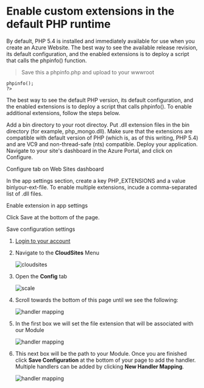 Enable custom extensions in the default PHP runtime
====

By default, PHP 5.4 is installed and immediately available for use when you create an Azure Website. The best way to see the available release revision, its default configuration, and the enabled extensions is to deploy a script that calls the phpinfo() function.

>Save this a phpinfo.php and upload to your wwwroot

```<?php
phpinfo();
?>
```

The best way to see the default PHP version, its default configuration, and the enabled extensions is to deploy a script that calls phpinfo(). To enable additional extensions, follow the steps below.

Add a bin directory to your root directoy.
Put .dll extension files in the bin directory (for example, php_mongo.dll). Make sure that the extensions are compatible with default version of PHP (which is, as of this writing, PHP 5.4) and are VC9 and non-thread-safe (nts) compatible.
Deploy your application.
Navigate to your site's dashboard in the Azure Portal, and click on Configure.

Configure tab on Web Sites dashboard

In the app settings section, create a key PHP_EXTENSIONS and a value bin\your-ext-file. To enable multiple extensions, incude a comma-separated list of .dll files.

Enable extension in app settings

Click Save at the bottom of the page.

Save configuration settings

1. [Login to your account][login-link]

2. Navigate to the **CloudSites** Menu
 
    ![cloudsites][menu-cloudsites]

3. Open the **Config** tab

    ![scale][tab-config]
4. Scroll towards the bottom of this page until we see the following:

	![handler mapping][handler mapping]

5. In the first box we will set the file extension that will be associated with our Module

	![handler mapping][handler extension]

6. This next box will be the path to your Module. Once you are finished click **Save Configuration** at the bottom of your page to add the handler. Multiple handlers can be added by clicking **New Handler Mapping**.

	![handler mapping][handler path] 


[Login-Link]:https://my.gearhost.com/Account/Login


[menu-cloudsites]: https://raw.githubusercontent.com/GearHost/docs/master/Images/menu-cloudsites.png
[login]: https://raw.githubusercontent.com/GearHost/docs/master/Images/login.png
[tab-config]: https://raw.githubusercontent.com/GearHost/docs/master/Images/tab-config.png
[handler mapping]: https://raw.githubusercontent.com/GearHost/docs/master/Images/handler-mapping.png
[handler extension]: https://raw.githubusercontent.com/GearHost/docs/master/Images/handler-mapping1.png
[handler path]: https://raw.githubusercontent.com/GearHost/docs/master/Images/handler-mapping2.png